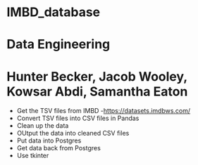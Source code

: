 # IMBD_database
# Data Engineering
# Hunter Becker, Jacob Wooley, Kowsar Abdi, Samantha Eaton
  - Get the TSV files from IMBD
      -https://datasets.imdbws.com/
  - Convert TSV files into CSV files in Pandas
  - Clean up the data 
  - OUtput the data into cleaned CSV files
  - Put data into Postgres
  - Get data back from Postgres
  - Use tkinter
